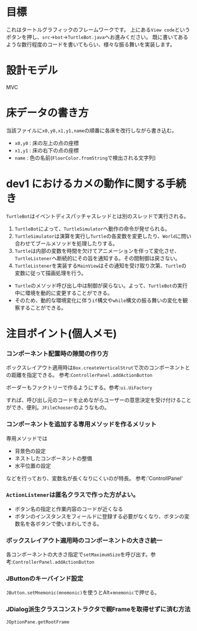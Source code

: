 # 目標
これはタートルグラフィックのフレームワークです。
上にある`View code`というボタンを押し、`src`→`bot`→`TurtleBot.java`へお進みください。
既に書いてあるような数行程度のコードを書いてもらい、様々な振る舞いを実装します。

# 設計モデル
MVC

# 床データの書き方
当該ファイルに`x0,y0,x1,y1,name`の順番に各床を改行しながら書き込む。
* `x0,y0` : 床の左上の点の座標
* `x1,y1` : 床の右下の点の座標
* `name` : 色の名前(`FloorColor.fromString`で検出される文字列)

# dev1 におけるカメの動作に関する手続き
`TurtleBot`はイベントディスパッチャスレッドとは別のスレッドで実行される。
1. `TurtleBot`によって、`TurtleSimulator`へ動作の命令が発せられる。
2. `TurtleSimulator`は演算を実行し`Turtle`の各変数を変更したり、`World`に問い合わせてブールメソッドを処理したりする。
3. `Turtle`は内部の変数を時間を欠けてアニメーションを伴って変化させ、`TurtleListener`へ断続的にその旨を通知する。その間制御は戻さない。
4. `TurtleListener`を実装する`MainView`はその通知を受け取り次第、`Turtle`の変数に従って描画処理を行う。

* `Turtle`のメソッド呼び出し中は制御が戻らない。よって、`TurtleBot`の実行中に環境を動的に変更することができる。
* そのため、動的な環境変化に伴う`if`構文や`while`構文の振る舞いの変化を観察することができる。

# 注目ポイント(個人メモ)
### コンポーネント配置時の隙間の作り方
ボックスレイアウト適用時は`Box.createVerticalStrut`で次のコンポーネントとの距離を指定できる。
参考:`ControllerPanel.addActionButton`

ボーダーもファクトリーで作るようにする。参考:`ui.UiFactory`


すれば、呼び出し元のコードを止めながらユーザーの意思決定を受け付けることができ、便利。`JFileChooser`のようなもの。

### コンポーネントを追加する専用メソッドを作るメリット
専用メソッドでは
* 背景色の設定
* ネストしたコンポーネントの整備
* 水平位置の設定

などを行っており、変数名が長くなりにくいのが特長。
参考:'ControllPanel'

### `ActionListener`は匿名クラスで作った方がよい。
* ボタン名の指定と作業内容のコードが近くなる
* ボタンのインスタンスをフィールドに登録する必要がなくなり、ボタンの変数名を各ボタンで使いまわしできる。

### ボックスレイアウト適用時のコンポーネントの大きさ統一
各コンポーネントの大きさ指定で`setMaximumSize`を呼び出す。参考:`ControllerPanel.addActionButton`

### JButtonのキーバインド設定
`JButton.setMnemonic(mnemonic)`を使うとAlt+`mnemonic`で押せる。

### JDialog派生クラスコンストラクタで親Frameを取得せずに済む方法
`JOptionPane.getRootFrame`
